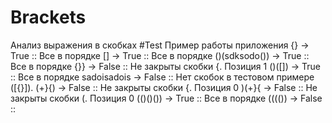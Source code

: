 # Brackets
Анализ выражения в скобках
#Test
Пример работы приложения
 {} -> True :: Все в порядке
 [] -> True :: Все в порядке
 ()(sdksodo()) -> True :: Все в порядке
 {}} -> False ::
Не закрыты скобки {. Позиция  1
 ()([]) -> True :: Все в порядке
 sadoisadois -> False :: Нет скобок в тестовом примере ([{}]).
 (+}{) -> False ::
Не закрыты скобки {. Позиция  0
 )(+}{ -> False ::
Не закрыты скобки (.  Позиция  0
 (()()()) -> True :: Все в порядке
 (((()) -> False ::
